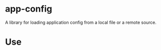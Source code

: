 # app-config

A library for loading application config from a local file or a remote source.

# Use
```

```
